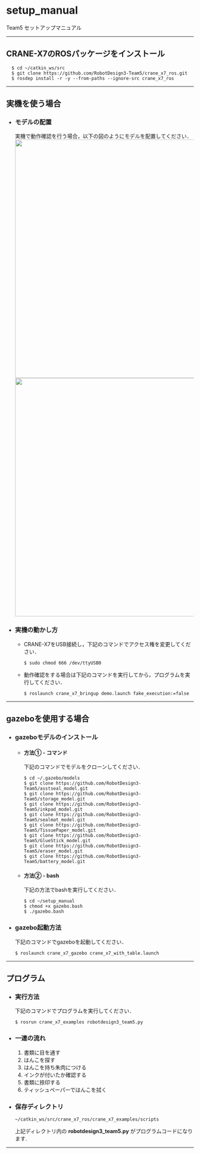 # setup_manual
Team5 セットアップマニュアル

---
## CRANE-X7のROSパッケージをインストール

```
  $ cd ~/catkin_ws/src
  $ git clone https://github.com/RobotDesign3-Team5/crane_x7_ros.git
  $ rosdep install -r -y --from-paths --ignore-src crane_x7_ros
```

---
## 実機を使う場合
- ### モデルの配置
  実機で動作確認を行う場合，以下の図のようにモデルを配置してください．
  <img src="https://user-images.githubusercontent.com/53966271/98900657-90ceee00-24f5-11eb-842a-0d17a6daa277.jpg" width="640px">
  <img src="https://user-images.githubusercontent.com/53966390/98886454-77b74480-24d7-11eb-9144-1a447d2191e7.png" width="640px">
- ### 実機の動かし方
  - CRANE-X7をUSB接続し，下記のコマンドでアクセス権を変更してください．
    ``` 
    $ sudo chmod 666 /dev/ttyUSB0
    ```
  - 動作確認をする場合は下記のコマンドを実行してから，プログラムを実行してください．
    ```
    $ roslaunch crane_x7_bringup demo.launch fake_execution:=false
    ```

---
## gazeboを使用する場合
  - ### gazeboモデルのインストール
    - #### 方法① - コマンド
      下記のコマンドでモデルをクローンしてください．
      ```
      $ cd ~/.gazebo/models
      $ git clone https://github.com/RobotDesign3-Team5/asstseal_model.git
      $ git clone https://github.com/RobotDesign3-Team5/storage_model.git
      $ git clone https://github.com/RobotDesign3-Team5/inkpad_model.git
      $ git clone https://github.com/RobotDesign3-Team5/sealmat_model.git
      $ git clone https://github.com/RobotDesign3-Team5/TissuePaper_model.git
      $ git clone https://github.com/RobotDesign3-Team5/GlueStick_model.git
      $ git clone https://github.com/RobotDesign3-Team5/eraser_model.git
      $ git clone https://github.com/RobotDesign3-Team5/battery_model.git
      ```
    - #### 方法② - bash
      下記の方法でbashを実行してください．
      ```
      $ cd ~/setup_manual
      $ chmod +x gazebo.bash
      $ ./gazebo.bash
      ```
  - ### gazebo起動方法
    下記のコマンドでgazeboを起動してください．
    ```
    $ roslaunch crane_x7_gazebo crane_x7_with_table.launch
    ```

---
## プログラム
  - ### 実行方法
    下記のコマンドでプログラムを実行してください．
    ```
    $ rosrun crane_x7_examples robotdesign3_team5.py
    ```

  - ### 一連の流れ

    1.  書類に目を通す
    2.  はんこを探す
    3.  はんこを持ち朱肉につける
    4.  インクが付いたか確認する
    5.  書類に捺印する
    6.  ティッシュペーパーではんこを拭く

  - ### 保存ディレクトリ
    `~/catkin_ws/src/crane_x7_ros/crane_x7_examples/scripts`
  
    上記ディレクトリ内の **robotdesign3_team5.py** がプログラムコードになります.

---
